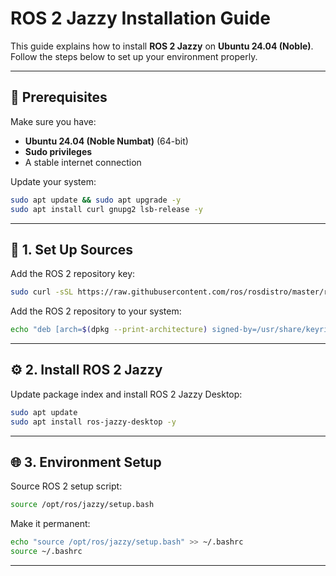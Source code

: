 # ROS 2 Jazzy Installation Guide

This guide explains how to install **ROS 2 Jazzy** on **Ubuntu 24.04 (Noble)**.  
Follow the steps below to set up your environment properly.

---

## 🧩 Prerequisites

Make sure you have:

- **Ubuntu 24.04 (Noble Numbat)** (64-bit)
- **Sudo privileges**
- A stable internet connection

Update your system:

```bash
sudo apt update && sudo apt upgrade -y
sudo apt install curl gnupg2 lsb-release -y
```

---

## 🐍 1. Set Up Sources

Add the ROS 2 repository key:

```bash
sudo curl -sSL https://raw.githubusercontent.com/ros/rosdistro/master/ros.key -o /usr/share/keyrings/ros-archive-keyring.gpg
```

Add the ROS 2 repository to your system:

```bash
echo "deb [arch=$(dpkg --print-architecture) signed-by=/usr/share/keyrings/ros-archive-keyring.gpg] http://packages.ros.org/ros2/ubuntu $(lsb_release -cs) main" | sudo tee /etc/apt/sources.list.d/ros2.list > /dev/null
```

---

## ⚙️ 2. Install ROS 2 Jazzy

Update package index and install ROS 2 Jazzy Desktop:

```bash
sudo apt update
sudo apt install ros-jazzy-desktop -y
```
---

## 🌐 3. Environment Setup

Source ROS 2 setup script:

```bash
source /opt/ros/jazzy/setup.bash
```

Make it permanent:

```bash
echo "source /opt/ros/jazzy/setup.bash" >> ~/.bashrc
source ~/.bashrc
```

---
